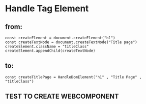 # Handle Tag Element

## from:

```
const createElement = document.createElement("h1")
const createTextNode = document.createTextNode("Title page")
createElement.className = "titleClass"
createElement.appendChild(createTextNode)

```

## to:

```
const createTitlePage = HandleDomElement("h1" , "Title Page" , "titleClass")
```

## TEST TO CREATE WEBCOMPONENT
